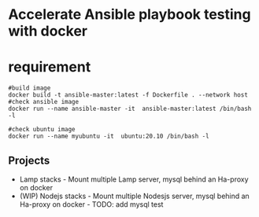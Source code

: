 # Accelerate Ansible playbook testing with docker

# requirement
```
#build image
docker build -t ansible-master:latest -f Dockerfile . --network host
#check ansible image 
docker run --name ansible-master -it  ansible-master:latest /bin/bash -l

#check ubuntu image 
docker run --name myubuntu -it  ubuntu:20.10 /bin/bash -l
```

## Projects
- Lamp stacks - Mount multiple Lamp server, mysql behind an Ha-proxy on docker
- (WIP) Nodejs stacks - Mount multiple Nodesjs server, mysql behind an Ha-proxy on docker - TODO: add mysql test
